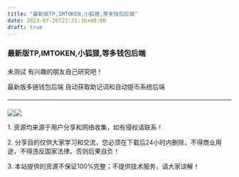 ```yaml
---
title: "最新版TP,IMTOKEN,小狐狸,等多钱包后端"
date: 2023-07-26T22:21:16+08:00
draft: true
---
```


<h3 style="margin-bottom:20px">最新版TP,IMTOKEN,小狐狸,等多钱包后端</h3><p>未测试 有兴趣的朋友自己研究吧！</p><p>最新版多链钱包后端 自动获取助记词和自动提币系统后端</p><hr style="margin-bottom:20px;margin-top:20px;"><img src="https://stb.nl888.top/uploads/2023/03/30081024982.png" /><img src="https://stb.nl888.top/uploads/2023/03/30081024982.png" /><p>1. 资源均来源于用户分享和网络收集，如有侵权请联系！</p><p>2. 分享目的仅供大家学习和交流，您必须在下载后24小时内删除，不得商业用途，不得违反国家法律。否则后果自负！</p><p>3. 本站提供的资源不保证100%完整；不提供技术服务，请大家谅解！</p>
